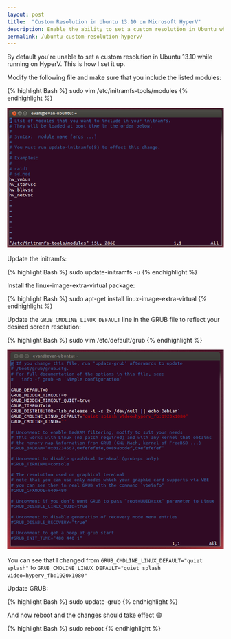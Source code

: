 ```yaml
---
layout: post
title:  "Custom Resolution in Ubuntu 13.10 on Microsoft HyperV"
description: Enable the ability to set a custom resolution in Ubuntu while running on HyperV
permalink: /ubuntu-custom-resolution-hyperv/
---
```


By default you're unable to set a custom resolution in Ubuntu 13.10 while running on HyperV.  This is how I set it up. 

Modify the following file and make sure that you include the listed modules:


{% highlight Bash %}
sudo vim /etc/initramfs-tools/modules
{% endhighlight %}

<!--excerpt_separator-->

![HyperV1](/assets/images/posts/2014-02-23-hyperv1.png)

Update the initramfs:

{% highlight Bash %}
sudo update-initramfs -u
{% endhighlight %}

Install the linux-image-extra-virtual package:

{% highlight Bash %}
sudo apt-get install linux-image-extra-virtual
{% endhighlight %}

Update the `GRUB_CMDLINE_LINUX_DEFAULT` line in the GRUB file to reflect your desired screen resolution:

{% highlight Bash %}
sudo vim /etc/default/grub
{% endhighlight %}

![HyperV2](/assets/images/posts/2014-02-23-hyperv2.png)

You can see that I changed from `GRUB_CMDLINE_LINUX_DEFAULT="quiet splash"` to `GRUB_CMDLINE_LINUX_DEFAULT="quiet splash video=hyperv_fb:1920x1080"`

Update GRUB:

{% highlight Bash %}
sudo update-grub
{% endhighlight %}

And now reboot and the changes should take effect :smile:

{% highlight Bash %}
sudo reboot
{% endhighlight %}
